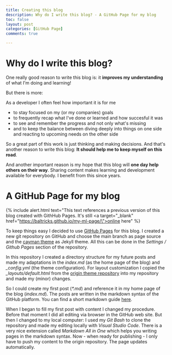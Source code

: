 ```yaml
---
title: Creating this blog
description: Why do I write this blog? - A GitHub Page for my blog
toc: false
layout: post
categories: [GitHub Page]
comments: true

---
```


# Why do I write this blog?

One really good reason to write this blog is: it **improves my understanding** of what I'm doing and learning!

But there is more:

As a developer I often feel how important it is for me
- to stay focused on my (or my companies) goals
- to frequently recap what I've done or learned and how succesful it was
- to see and remember the progress and not only what's missing
- and to keep the balance between diving deeply into things on one side and reacting to upcoming needs on the other side

So a great part of this work is just thinking and making decisions. And that's another reason to write this blog: **It should help me to keep myself on this road**.

And another important reason is my hope that this blog will **one day help others on their way**. Sharing content makes learning and development available for everybody. I benefit from this since years. 

# A GitHub Page for my blog

{% include alert.html text="This text references a previous version of this blog created with GithHub Pages. It's still <a target=\"_blank\" href=\"https://baltricks.github.io/my-ml-page/\">online here</a>" %}

To keep things easy I decided to use [GitHub Pages](https://pages.github.com) for this blog. I created a new git repository on GitHub and choose the main branch as page source and the [cayman theme](https://github.com/pages-themes/cayman) as Jekyll theme. All this can be done in the *Settings / Github Pages* section of the repository.

In this repository I created a directory structure for my future posts and made my adaptations in the *index.md* (as the home page of the blog) and *_config.yml* (the theme configuration). For layout customization I copied the *_layouts/default.html* from the [origin theme repository](https://github.com/pages-themes/cayman) into my repository and made my (minor) changes.

So I could create my first post (*\*.md*) and reference it in my home page of the blog (*index.md*). The posts are written in the markdown syntax of the GitHub platform. You can find a short markdown guide [here](https://guides.github.com/features/mastering-markdown/).

When I began to fill my first post with content I changed my procedure. Before that moment I did all editing via browser in the GitHub web site. But then I changed to my local computer: I used my *Git Bash* to clone the repository and made my editing locally with *Visual Studio Code*. There is a very nice extension called *Markdown All in One* which helps you writing pages in the markdown syntax. Now - when ready for publishing - I only have to push my content to the origin repository. The page updates automatically.

